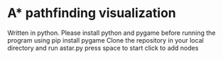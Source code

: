 # A* pathfinding visualization
Written in python.
Please install python and pygame before running the program using pip install pygame
Clone the repository in your local directory and run astar.py
press space to start
click to add nodes